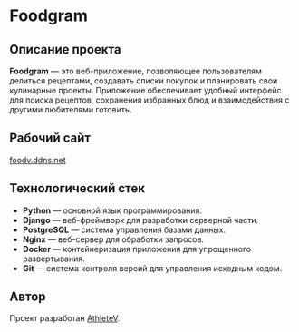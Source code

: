 # Foodgram

## Описание проекта

**Foodgram** — это веб-приложение, позволяющее пользователям делиться рецептами, создавать списки покупок и планировать свои кулинарные проекты. Приложение обеспечивает удобный интерфейс для поиска рецептов, сохранения избранных блюд и взаимодействия с другими любителями готовить.

## Рабочий сайт

[foodv.ddns.net](http://foodv.ddns.net)

## Технологический стек

- **Python** — основной язык программирования.
- **Django** — веб-фреймворк для разработки серверной части.
- **PostgreSQL** — система управления базами данных.
- **Nginx** — веб-сервер для обработки запросов.
- **Docker** — контейнеризация приложения для упрощенного развертывания.
- **Git** — система контроля версий для управления исходным кодом.

## Автор

Проект разработан [AthleteV](https://github.com/AthleteV).
